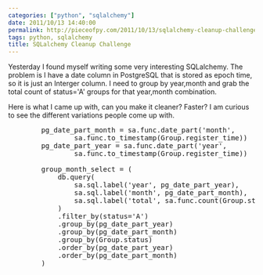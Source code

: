 ```yaml
---
categories: ["python", "sqlalchemy"]
date: 2011/10/13 14:40:00
permalink: http://pieceofpy.com/2011/10/13/sqlalchemy-cleanup-challenge
tags: python, sqlalchemy
title: SQLalchemy Cleanup Challenge
---
```

Yesterday I found myself writing some very interesting SQLalchemy. The problem is I have a date column in
PostgreSQL that is stored as epoch time, so it is just an Interger column. I need to group by year,month and
grab the total count of status='A' groups for that year,month combination.

Here is what I came up with, can you make it cleaner? Faster? I am curious to see the different variations
people come up with.

<pre class="brush: py">
        pg_date_part_month = sa.func.date_part('month',
                sa.func.to_timestamp(Group.register_time))
        pg_date_part_year = sa.func.date_part('year',
                sa.func.to_timestamp(Group.register_time))

        group_month_select = ( 
            db.query(
                sa.sql.label('year', pg_date_part_year),
                sa.sql.label('month', pg_date_part_month),
                sa.sql.label('total', sa.func.count(Group.status))
            )   
            .filter_by(status='A')
            .group_by(pg_date_part_year)
            .group_by(pg_date_part_month)
            .group_by(Group.status)
            .order_by(pg_date_part_year)
            .order_by(pg_date_part_month)
        )
</pre>

